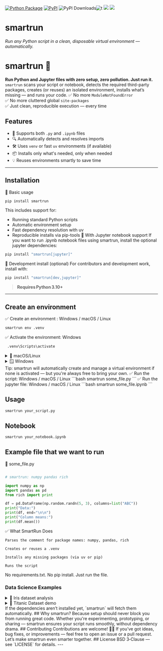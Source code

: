 
[![Python Package](https://github.com/SermetPekin/smartrun/actions/workflows/python-package.yml/badge.svg?2)](https://github.com/SermetPekin/smartrun/actions/workflows/python-package.yml)
[![PyPI](https://img.shields.io/pypi/v/smartrun)](https://img.shields.io/pypi/v/smartrun) ![PyPI Downloads](https://static.pepy.tech/badge/smartrun?2)![t](https://img.shields.io/badge/status-maintained-yellow.svg) [![](https://img.shields.io/github/license/SermetPekin/smartrun.svg)](https://github.com/SermetPekin/smartrun/blob/master/LICENSE.md) [![](https://img.shields.io/badge/python-3.10+-blue.svg)](https://www.python.org/downloads/) 
# smartrun
*Run any Python script in a clean, disposable virtual environment — automatically.*
# smartrun 🚀
**Run Python and Jupyter files with zero setup, zero pollution. Just run it.**
`smartrun` scans your script or notebook, detects the required third-party packages, creates (or reuses) an isolated environment, installs what’s missing — and runs your code.
✅ No more `ModuleNotFoundError`  
✅ No more cluttered global `site-packages`  
✅ Just clean, reproducible execution — every time
## Features
- 🧪 Supports both `.py` and `.ipynb` files
- 🔍 Automatically detects and resolves imports
- 🛠️ Uses `venv` or fast `uv` environments (if available)
- 📦 Installs only what's needed, only when needed
- 💡 Reuses environments smartly to save time
---
## Installation
🔹 Basic usage
```bash
pip install smartrun
```
This includes support for:
- Running standard Python scripts
- Automatic environment setup
- Fast dependency resolution with uv
- Reproducible installs via pip-tools
🔹 With Jupyter notebook support
If you want to run .ipynb notebook files using smartrun, install the optional jupyter dependencies:
```bash
pip install "smartrun[jupyter]"
```
🔹 Development install (optional)
For contributors and development work, install with:
```bash
pip install "smartrun[dev,jupyter]"
```
> **Requires Python 3.10+**
---


## Create an environment 
✅ Create an environment : Windows / macOS / Linux
```bash
smartrun env .venv
```
✅ Activate the environment:
Windows
```bash
 .venv\Scripts\activate
```
<details>
 <summary>🐧 macOS/Linux</summary> 
✅ Activate the environment: macOS/Linux
```bash
 source .venv/bin/activate
```
</details> 
<details>
  <summary>🪟 Windows</summary>
  ✅ Activate the environment:
Windows
```bash
.venv\Scripts\activate
```
</details> 
Tip: smartrun will automatically create and manage a virtual environment if none is activated — but you're always free to bring your own.
✅ Run the script: Windows / macOS / Linux
```bash
 smartrun some_file.py
```
✅ Run the jupyter file: Windows / macOS / Linux
```bash
 smartrun some_file.ipynb
```



## Usage
```bash
smartrun your_script.py
```
## Notebook
```bash
smartrun your_notebook.ipynb
```
## Example file that we want to run
📄 some_file.py

```python

# smartrun: numpy pandas rich

import numpy as np
import pandas as pd
from rich import print

df = pd.DataFrame(np.random.randn(5, 3), columns=list("ABC"))
print("Data:")
print(df, end="\n\n")
print("Column means:")
print(df.mean())


```
✅ What SmartRun Does

    Parses the comment for package names: numpy, pandas, rich

    Creates or reuses a .venv

    Installs any missing packages (via uv or pip)

    Runs the script

No requirements.txt. No pip install. Just run the file.


### Data Science Examples
<details><summary>🌸 Iris dataset analysis</summary>
```python 
# iris.py
import seaborn as sns
import pandas as pd
import matplotlib.pyplot as plt
# Load data
df = sns.load_dataset('iris')
# Show first few rows and summary
print(df.head(), end="\n\n")
print(df.describe(), end="\n\n")
# Plot pairwise relationships
sns.pairplot(df, hue='species')
plt.savefig('iris_pairplot.png')
```
```bash
smartrun iris.py
```
</details> 
<details><summary>🐼 Titanic Dataset demo</summary>
```python
# titanic.ipynb
import pandas as pd
import seaborn as sns
import matplotlib.pyplot as plt
# Load dataset from GitHub
url = 'https://raw.githubusercontent.com/datasciencedojo/datasets/master/titanic.csv'
df = pd.read_csv(url)
# Basic stats
print(df[['Survived', 'Pclass', 'Sex']].groupby(['Pclass', 'Sex']).mean())
# Plot survival by class
sns.countplot(data=df, x='Pclass', hue='Survived')
plt.title('Survival Count by Passenger Class')
plt.savefig('titanic_survival_by_class.png')
print("Saved plot → titanic_survival_by_class.png")
```
```bash
smartrun titanic.ipynb
```
</details> 
If the dependencies aren’t installed yet, `smartrun` will fetch them automatically.
## Why smartrun?
Because setup should never block you from running great code.
Whether you're experimenting, prototyping, or sharing — smartrun ensures your script runs smoothly, without dependency drama.
## Contributing
Contributions are welcome! 🧑‍💻
If you’ve got ideas, bug fixes, or improvements — feel free to open an issue or a pull request. Let’s make smartrun even smarter together.
## License
BSD 3‑Clause — see `LICENSE` for details.  
---
